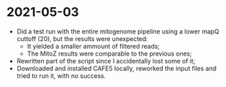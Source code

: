 # 2021-05-03

- Did a test run with the entire mitogenome pipeline using a lower mapQ cuttoff (20), but the results were unexpected:
	- It yielded a smaller ammount of filtered reads;
	- The MitoZ results were comparable to the previous ones;
- Rewritten part of the script since I accidentally lost some of it;
- Downloaded and installed CAFE5 locally, reworked the input files and tried to run it, with no success.